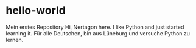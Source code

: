# hello-world
Mein erstes Repository
Hi, Nertagon here. I like Python and just started learning it.
Für alle Deutschen, bin aus Lüneburg und versuche Python zu lernen.

